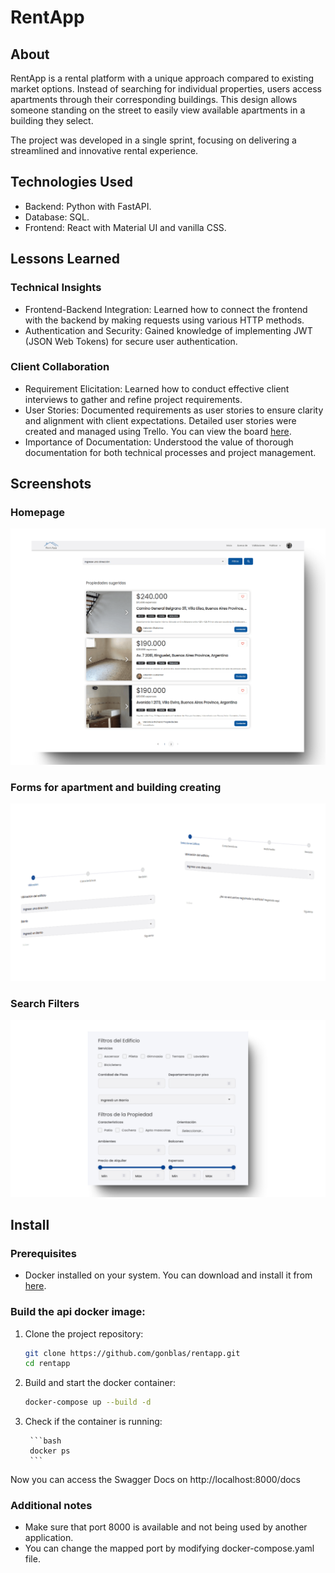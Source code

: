# RentApp

## About

RentApp is a rental platform with a unique approach compared to existing market options. Instead of searching for individual properties, users access apartments through their corresponding buildings. This design allows someone standing on the street to easily view available apartments in a building they select.

The project was developed in a single sprint, focusing on delivering a streamlined and innovative rental experience.

## Technologies Used

- Backend: Python with FastAPI.
- Database: SQL.
- Frontend: React with Material UI and vanilla CSS.


## Lessons Learned

### Technical Insights

- Frontend-Backend Integration: Learned how to connect the frontend with the backend by making requests using various HTTP methods.
- Authentication and Security: Gained knowledge of implementing JWT (JSON Web Tokens) for secure user authentication.

### Client Collaboration

- Requirement Elicitation: Learned how to conduct effective client interviews to gather and refine project requirements.
- User Stories: Documented requirements as user stories to ensure clarity and alignment with client expectations. Detailed user stories were created and managed using Trello. You can view the board [here](https://trello.com/invite/b/670d68430f70443c61c511a6/ATTI4e7626c6fe1ba754a472238ce6727e210D5084CF/rentapp).
- Importance of Documentation: Understood the value of thorough documentation for both technical processes and project management.

## Screenshots

### Homepage

![Homepage](/client/public/home.png)

### Forms for apartment and building creating

![Forms](/client/public/forms.png)

### Search Filters

![Forms](/client/public/filters.png)

## Install

### Prerequisites

- Docker installed on your system. You can download and install it from [here](https://www.docker.com/get-started).

### Build the api docker image:

1. Clone the project repository:

    ```bash
    git clone https://github.com/gonblas/rentapp.git
    cd rentapp
    ```

2. Build and start the docker container:

    ```bash
    docker-compose up --build -d
    ```

3. Check if the container is running:
    
        ```bash
        docker ps
        ```
    
Now you can access the Swagger Docs on http://localhost:8000/docs

### Additional notes

- Make sure that port 8000 is available and not being used by another application.
- You can change the mapped port by modifying docker-compose.yaml file.
